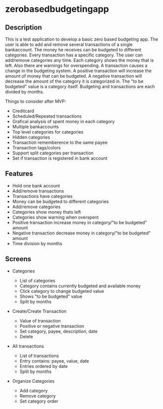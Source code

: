 # zerobasedbudgetingapp

## Description

This is a test application to develop a basic zero based budgeting app.
The user is able to add and remove several transactions of a single bankaccount.
The money he receives can be budgeted to different categories. Every transaction
has a specific category. The user can add/remove categories any time. Each category
shows the money that is left. Also there are warnings for overspending. A transaction
causes a change in the budgeting system. A positive transaction will increase the amount
of money that can be budgeted. A negative transaction will decrease the amount of the
category it is categorized in. The "to be budgeted" value is a category itself.
Budgeting and transactions are each divided by months.

Things to consider after MVP:
- Creditcard
- Scheduled/Repeated transactions
- Grafical analysis of spent money in each category
- Multiple bankaccounts
- Top level categories for categories
- Hidden categories
- Transaction rememberence to the same payee
- Transaction tags/colors
- Support split categories per transaction
- Set if transaction is registered in bank account

## Features

- Hold one bank account
- Add/remove transactions
- Transactions have categories
- Money can be budgeted to different categories
- Add/remove categories
- Categories show money thats left
- Categories show warning when overspent
- Positive transaction increase money in category/"to be budgeted" amount
- Negative transaction decrease money in category/"to be budgeted" amount
- Time division by months

## Screens

- Categories
  - List of categories
  - Category contains currently budgeted and available money
  - Click category to change budgeted value
  - Shows "to be budgeted" value
  - Split by months
  
- Create/Create Transaction
  - Value of transaction
  - Positive or negative transaction
  - Set category, payee, description, date
  - Delete

- All transactions
  - List of transactions
  - Entry contains: payee, value, date
  - Entries ordered by date
  - Split by months
  
- Organize Categories
  - Add category
  - Remove category
  - Set category order
